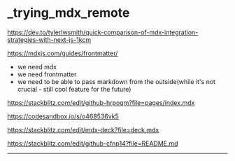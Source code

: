 # _trying_mdx_remote



https://dev.to/tylerlwsmith/quick-comparison-of-mdx-integration-strategies-with-next-js-1kcm


https://mdxjs.com/guides/frontmatter/


- we need mdx
- we need frontmatter
- we need to be able to pass markdown from the outside(while it's not crucial - still cool feature for the future)



https://stackblitz.com/edit/github-hrpoqm?file=pages/index.mdx





https://codesandbox.io/s/o468536vk5


https://stackblitz.com/edit/mdx-deck?file=deck.mdx


https://stackblitz.com/edit/github-cfnp14?file=README.md


---

